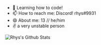 
</div>
  
- 🌱 Learning how to code!
- 📫 How to reach me: Discord! rhys#9931
- 😄 About me: 13 // he/him
- ✌  a very unstable person

<img align="center" src="https://github-readme-stats.vercel.app/api?username=rhysfr&include_all_commits=true&count_private=true&show_icons=true&line_height=20&title_color=7A7ADB&icon_color=2234AE&text_color=D3D3D3&bg_color=0,000000,130F40" alt="Rhys's Github Stats">

